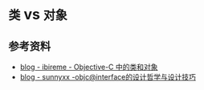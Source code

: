 # `类` vs `对象`

## 参考资料
- [blog - ibireme - Objective-C 中的类和对象](https://blog.ibireme.com/2013/11/25/objc-object/)
- [blog - sunnyxx -objc@interface的设计哲学与设计技巧](http://blog.sunnyxx.com/2014/04/13/objc_dig_interface/)
